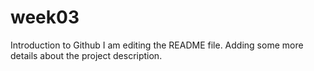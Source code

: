 # week03
Introduction to Github
I am editing the README file. Adding some more details about the project description.

